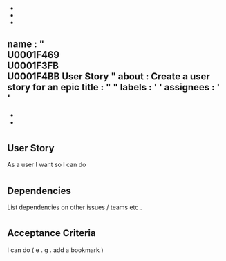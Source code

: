 -
-
-
name
:
"
\
U0001F469
\
U0001F3FB
\
U0001F4BB
User
Story
"
about
:
Create
a
user
story
for
an
epic
title
:
"
"
labels
:
'
'
assignees
:
'
'
-
-
-
#
#
User
Story
-
As
a
user
I
want
so
I
can
do
#
#
Dependencies
-
List
dependencies
on
other
issues
/
teams
etc
.
#
#
#
Acceptance
Criteria
-
I
can
do
(
e
.
g
.
add
a
bookmark
)

